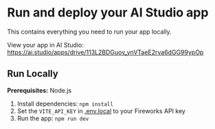 # Run and deploy your AI Studio app

This contains everything you need to run your app locally.

View your app in AI Studio: https://ai.studio/apps/drive/113L2BDGuov_ynVTaeE2rva6dGG99ypOp

## Run Locally

**Prerequisites:**  Node.js


1. Install dependencies:
   `npm install`
2. Set the `VITE_API_KEY` in [.env.local](.env.local) to your Fireworks API key
3. Run the app:
   `npm run dev`
